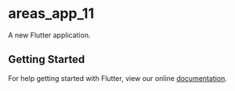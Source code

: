 # areas_app_11

A new Flutter application.

## Getting Started

For help getting started with Flutter, view our online
[documentation](https://flutter.io/).
